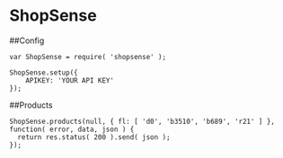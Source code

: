 ShopSense
=========
##Config
```
var ShopSense = require( 'shopsense' );

ShopSense.setup({
    APIKEY: 'YOUR API KEY'
});
```
##Products
```
ShopSense.products(null, { fl: [ 'd0', 'b3510', 'b689', 'r21' ] }, function( error, data, json ) {
  return res.status( 200 ).send( json );
});
```
